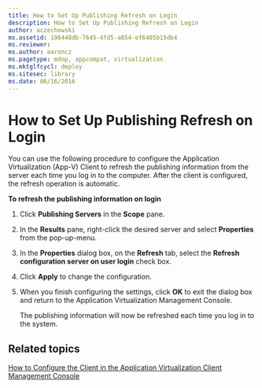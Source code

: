 ```yaml
---
title: How to Set Up Publishing Refresh on Login
description: How to Set Up Publishing Refresh on Login
author: aczechowski
ms.assetid: 196448db-7645-4fd5-a854-ef6405b15db4
ms.reviewer:
ms.author: aaroncz
ms.pagetype: mdop, appcompat, virtualization
ms.mktglfcycl: deploy
ms.sitesec: library
ms.date: 06/16/2016
---
```



# How to Set Up Publishing Refresh on Login


You can use the following procedure to configure the Application Virtualization (App-V) Client to refresh the publishing information from the server each time you log in to the computer. After the client is configured, the refresh operation is automatic.

**To refresh the publishing information on login**

1.  Click **Publishing Servers** in the **Scope** pane.

2.  In the **Results** pane, right-click the desired server and select **Properties** from the pop-up-menu.

3.  In the **Properties** dialog box, on the **Refresh** tab, select the **Refresh configuration server on user login** check box.

4.  Click **Apply** to change the configuration.

5.  When you finish configuring the settings, click **OK** to exit the dialog box and return to the Application Virtualization Management Console.

    The publishing information will now be refreshed each time you log in to the system.

## Related topics


[How to Configure the Client in the Application Virtualization Client Management Console](how-to-configure-the-client-in-the-application-virtualization-client-management-console.md)

 

 





